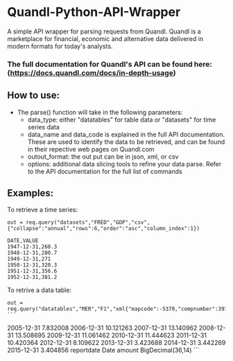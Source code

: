 # Quandl-Python-API-Wrapper
A simple API wrapper for parsing requests from Quandl. 
Quandl is a marketplace for financial, economic and alternative data delivered in modern formats for today's analysts.

### The full documentation for Quandl's API can be found here: (https://docs.quandl.com/docs/in-depth-usage)

## How to use:
- The parse() function will take in the following parameters:
  - data_type: either "datatables" for table data or "datasets" for time series data
  - data_name and data_code is explained in the full API documentation. These are used to identify the data to be retrieved, and can be found in their repective web pages on Quandl.com
  - outout_format: the out put can be in json, xml, or csv
  - options: additional data slicing tools to refine your data parse. Refer to the API documentation for the full list of commands
  
## Examples:
To retrieve a time series:
```
out = req.query("datasets","FRED","GDP","csv",{"collapse":"annual","rows":6,"order":"asc","column_index":1}) 
```
```
DATE,VALUE
1947-12-31,260.3
1948-12-31,280.7
1949-12-31,271
1950-12-31,320.3
1951-12-31,356.6
1952-12-31,381.2
```

To retrive a data table:
```
out = req.query("datatables","MER","F1","xml{"mapcode":-5370,"compnumber":39102,"reporttype":"A","qopts.columns":"reportdate,amount"}) ```
```
<quandl-response>
<datatable>
<data type="array">
<datum type="array">
<datum type="date">2005-12-31</datum>
<datum type="float">7.832008</datum>
</datum>
<datum type="array">
<datum type="date">2006-12-31</datum>
<datum type="float">10.121263</datum>
</datum>
<datum type="array">
<datum type="date">2007-12-31</datum>
<datum type="float">13.140962</datum>
</datum>
<datum type="array">
<datum type="date">2008-12-31</datum>
<datum type="float">13.508695</datum>
</datum>
<datum type="array">
<datum type="date">2009-12-31</datum>
<datum type="float">11.061462</datum>
</datum>
<datum type="array">
<datum type="date">2010-12-31</datum>
<datum type="float">11.444623</datum>
</datum>
<datum type="array">
<datum type="date">2011-12-31</datum>
<datum type="float">10.420364</datum>
</datum>
<datum type="array">
<datum type="date">2012-12-31</datum>
<datum type="float">8.109622</datum>
</datum>
<datum type="array">
<datum type="date">2013-12-31</datum>
<datum type="float">3.423688</datum>
</datum>
<datum type="array">
<datum type="date">2014-12-31</datum>
<datum type="float">3.442269</datum>
</datum>
<datum type="array">
<datum type="date">2015-12-31</datum>
<datum type="float">3.404856</datum>
</datum>
</data>
<columns type="array">
<column>
<name>reportdate</name>
<type>Date</type>
</column>
<column>
<name>amount</name>
<type>BigDecimal(36,14)</type>
</column>
</columns>
</datatable>
<meta>
<next-cursor-id nil="true"/>
</meta>
</quandl-response>
```




